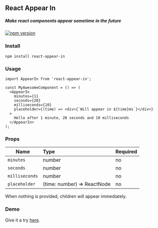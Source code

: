 ## React Appear In
##### Make react components appear sometime in the future

[![npm version](https://badge.fury.io/js/react-appear-in.svg)](https://badge.fury.io/js/react-appear-in)

### Install

``` 
npm install react-appear-in 
```

### Usage

```tsx
import AppearIn from 'react-appear-in';

const MyAwesomeComponent = () => (
  <AppearIn 
    minutes={1} 
    seconds={20} 
    milliseconds={10}
    placeholder={(time) => <div>{`Will appear in ${time}ms`}</div>}
  >
    Hello after 1 minute, 20 seconds and 10 milliseconds
  </AppearIn>
);
```

### Props

| Name            | Type        | Required    |
|-----------------|:------------|:------------|
| `minutes`       | number      | no          |
| `seconds`       | number      | no          |
| `milliseconds`  | number      | no          |
| `placeholder`   | (time: number) => ReactNode | no          |



When nothing is provided, children will appear immediately.

### Demo 

Give it a try [here](https://dev.maroun-baydoun.com/react-appear-in/#demo).